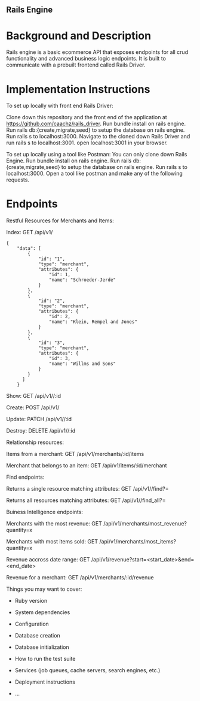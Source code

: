 ## Rails Engine

# Background and Description
Rails engine is a basic ecommerce API that exposes endpoints for all crud functionality and advanced business logic endpoints. It is built to communicate with a prebuilt frontend called Rails Driver.

# Implementation Instructions
To set up locally with front end Rails Driver:

Clone down this repository and the front end of the application at https://github.com/caachz/rails_driver.
Run bundle install on rails engine.
Run rails db:{create,migrate,seed} to setup the database on rails engine.
Run rails s to localhost:3000.
Navigate to the cloned down Rails Driver and run rails s to localhost:3001.
open localhost:3001 in your browser.

To set up locally using a tool like Postman:
You can only clone down Rails Engine.
Run bundle install on rails engine.
Run rails db:{create,migrate,seed} to setup the database on rails engine.
Run rails s to localhost:3000.
Open a tool like postman and make any of the following requests.

# Endpoints

Restful Resources for Merchants and Items: 
  
  Index: 
    GET /api/v1/<resource>
  
  <pre><code>{ 
    "data": [
        {
            "id": "1",
            "type": "merchant",
            "attributes": {
                "id": 1,
                "name": "Schroeder-Jerde"
            }
        },
        {
            "id": "2",
            "type": "merchant",
            "attributes": {
                "id": 2,
                "name": "Klein, Rempel and Jones"
            }
        },
        {
            "id": "3",
            "type": "merchant",
            "attributes": {
                "id": 3,
                "name": "Willms and Sons"
            }
        }
      ]
    }</pre></code>
  
  Show: 
    GET /api/v1/<resource>/:id
  
  Create: 
    POST /api/v1/<resource>
  
  Update: 
    PATCH /api/v1/<resource>/:id
  
  Destroy: 
    DELETE /api/v1/<resource>/:id
  
 Relationship resources:
 
  Items from a merchant:
   GET /api/v1/merchants/:id/items
   
  Merchant that belongs to an item:
   GET /api/v1/items/:id/merchant

Find endpoints: 

  Returns a single resource matching attributes:
    GET /api/v1/<resource>/find?<attribute>=<value>
  
  Returns all resources matching attributes:
    GET /api/v1/<resource>/find_all?<attribute>=<value>
  
 Buiness Intelligence endpoints:
 
  Merchants with the most revenue: 
    GET /api/v1/merchants/most_revenue?quantity=x
    
  Merchants with most items sold:
    GET /api/v1/merchants/most_items?quantity=x
    
  Revenue accross date range: 
    GET /api/v1/revenue?start=<start_date>&end=<end_date>
    
  Revenue for a merchant: 
    GET /api/v1/merchants/:id/revenue
  
  
  
  
  
Things you may want to cover:

* Ruby version

* System dependencies

* Configuration

* Database creation

* Database initialization

* How to run the test suite

* Services (job queues, cache servers, search engines, etc.)

* Deployment instructions

* ...

